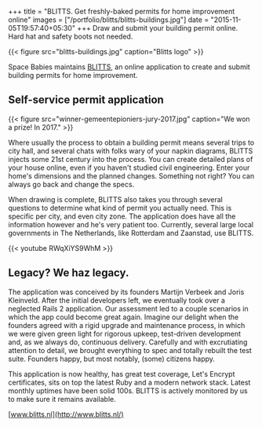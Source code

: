 +++
title = "BLITTS. Get freshly-baked permits for home improvement online"
images = ["/portfolio/blitts/blitts-buildings.jpg"]
date = "2015-11-05T19:57:40+05:30"
+++
Draw and submit your building permit online. Hard hat and safety boots not needed.
<!--more-->

{{< figure src="blitts-buildings.jpg" caption="Blitts logo" >}}

Space Babies maintains [BLITTS](https://www.blitts.nl/), an online application to create and submit building permits for home improvement.

## Self-service permit application

{{< figure src="winner-gemeentepioniers-jury-2017.jpg" caption="We won a prize! In 2017." >}}

Where usually the process to obtain a building permit means several trips to city hall, and several chats with folks wary of your napkin diagrams, BLITTS injects some 21st century into the process. You can create detailed plans of your house online, even if you haven't studied civil engineering. Enter your home's dimensions and the planned changes. Something not right? You can always go back and change the specs.

When drawing is complete, BLITTS also takes you through several questions to determine what kind of permit you actually need. This is specific per city, and even city zone. The application does have all the information however and he's very patient too. Currently, several large local governments in The Netherlands, like Rotterdam and Zaanstad, use BLITTS.

{{< youtube RWqXiYS9WhM >}}

## Legacy? We haz legacy.

The application was conceived by its founders Martijn Verbeek and Joris Kleinveld. After the initial developers left, we eventually took over a neglected Rails 2 application. Our assessment led to a couple scenarios in which the app could become great again. Imagine our delight when the founders agreed with a rigid upgrade and maintenance process, in which we were given green light for rigorous upkeep, test-driven development and, as we always do, continuous delivery. Carefully and with excrutiating attention to detail, we brought everything to spec and totally rebuilt the test suite. Founders happy, but most notably, (some) citizens happy.

This application is now healthy, has great test coverage, Let's Encrypt certificates, sits on top the latest Ruby and a modern network stack. Latest monthly uptimes have been solid 100s. BLITTS is actively monitored by us to make sure it remains available.

[www.blitts.nl](http://www.blitts.nl/)
